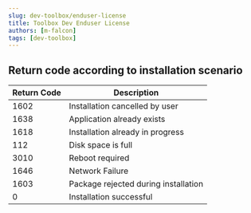 ```yaml
---
slug: dev-toolbox/enduser-license
title: Toolbox Dev Enduser License
authors: [m-falcon]
tags: [dev-toolbox]
---
```


## Return code according to installation scenario

| Return Code | Description                          |
|-------------|--------------------------------------|
| 1602        | Installation cancelled by user       |
| 1638        | Application already exists           |
| 1618        | Installation already in progress     |
| 112         | Disk space is full                   |
| 3010        | Reboot required                      |
| 1646        | Network Failure                      |
| 1603        | Package rejected during installation |
| 0           | Installation successful              |
